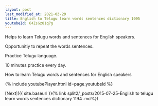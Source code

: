 ```yaml
---
layout: post
last_modified_at: 2021-03-29
title: English to Telugu learn words sentences dictionary 1095 
youtubeId: 64ZsGz81q7g
---
```

 
 
Helps to learn Telugu words and sentences for English speakers.

Opportunitiy to repeat the words sentences. 

Practice Telugu language. 
 
10 minutes practice every day. 
 
How to learn Telugu words and sentences for English speakers 
 
{% include youtubePlayer.html id=page.youtubeId %}
 
 
[Next]({{ site.baseurl }}{% link  split2/_posts/2015-07-25-English to telugu learn words sentences dictionary 1194 .md%})
 

